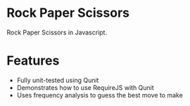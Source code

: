Rock Paper Scissors
===================

Rock Paper Scissors in Javascript. 

Features
===================
* Fully unit-tested using Qunit
* Demonstrates how to use RequireJS with Qunit
* Uses frequency analysis to guess the best move to make

